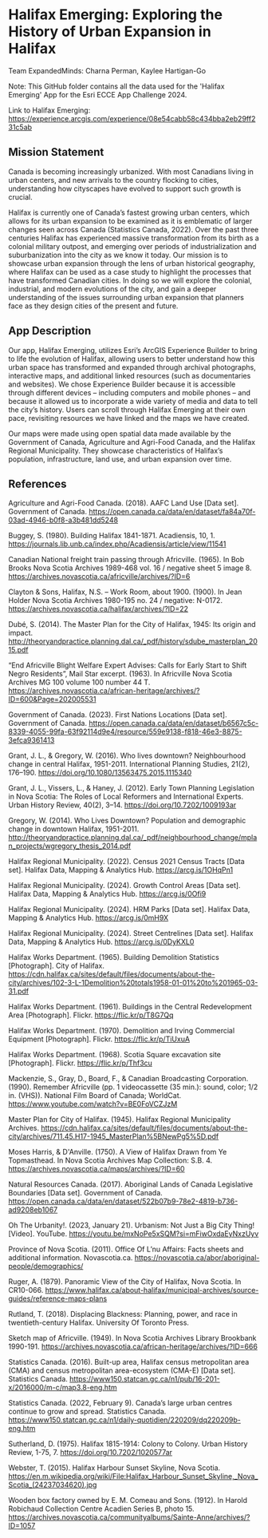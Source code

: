 # Halifax Emerging: Exploring the History of Urban Expansion in Halifax
Team ExpandedMinds: Charna Perman, Kaylee Hartigan-Go

Note: This GitHub folder contains all the data used for the 'Halifax Emerging' App for the Esri ECCE App Challenge 2024.

Link to Halifax Emerging: https://experience.arcgis.com/experience/08e54cabb58c434bba2eb29ff231c5ab 

## Mission Statement
Canada is becoming increasingly urbanized. With most Canadians living in urban centers, and new arrivals to the country flocking to cities, understanding how cityscapes have evolved to support such growth is crucial. 

Halifax is currently one of Canada’s fastest growing urban centers, which allows for its urban expansion to be examined as it is emblematic of larger changes seen across Canada (Statistics Canada, 2022). Over the past three centuries Halifax has experienced massive transformation from its birth as a colonial military outpost, and emerging over periods of industrialization and suburbanization into the city as we know it today. Our mission is to showcase urban expansion through the lens of urban historical geography, where Halifax can be used as a case study to highlight the processes that have transformed Canadian cities. In doing so we will explore the colonial, industrial, and modern evolutions of the city, and gain a deeper understanding of the issues surrounding urban expansion that planners face as they design cities of the present and future. 

## App Description
Our app, Halifax Emerging, utilizes Esri’s ArcGIS Experience Builder to bring to life the evolution of Halifax, allowing users to better understand how this urban space has transformed and expanded through archival photographs, interactive maps, and additional linked resources (such as documentaries and websites). We chose Experience Builder because it is accessible through different devices – including computers and mobile phones – and because it allowed us to incorporate a wide variety of media and data to tell the city’s history. Users can scroll through Halifax Emerging at their own pace, revisiting resources we have linked and the maps we have created.

Our maps were made using open spatial data made available by the Government of Canada, Agriculture and Agri-Food Canada, and the Halifax Regional Municipality. They showcase characteristics of Halifax’s population, infrastructure, land use, and urban expansion over time.

## References
Agriculture and Agri-Food Canada. (2018). AAFC Land Use [Data set]. Government of Canada. https://open.canada.ca/data/en/dataset/fa84a70f-03ad-4946-b0f8-a3b481dd5248 

Buggey, S. (1980). Building Halifax 1841-1871. Acadiensis, 10, 1. https://journals.lib.unb.ca/index.php/Acadiensis/article/view/11541 

Canadian National freight train passing through Africville. (1965). In Bob Brooks Nova Scotia Archives 1989-468 vol. 16 / negative sheet 5 image 8. https://archives.novascotia.ca/africville/archives/?ID=6 

Clayton & Sons, Halifax, N.S. – Work Room, about 1900. (1900). In Jean Holder Nova Scotia Archives 1980-195 no. 24 / negative: N-0172. https://archives.novascotia.ca/halifax/archives/?ID=22 

Dubé, S. (2014). The Master Plan for the City of Halifax, 1945: Its origin and impact. http://theoryandpractice.planning.dal.ca/_pdf/history/sdube_masterplan_2015.pdf 

“End Africville Blight Welfare Expert Advises: Calls for Early Start to Shift Negro Residents”, Mail Star excerpt. (1963). In Africville Nova Scotia Archives MG 100 volume 100 number 44 T. https://archives.novascotia.ca/african-heritage/archives/?ID=600&Page=202005531 

Government of Canada. (2023). First Nations Locations [Data set]. Government of Canada. https://open.canada.ca/data/en/dataset/b6567c5c-8339-4055-99fa-63f92114d9e4/resource/559e9138-f818-46e3-8875-3efca9361413 

Grant, J. L., & Gregory, W. (2016). Who lives downtown? Neighbourhood change in central Halifax, 1951-2011. International Planning Studies, 21(2), 176–190. https://doi.org/10.1080/13563475.2015.1115340 

Grant, J. L., Vissers, L., & Haney, J. (2012). Early Town Planning Legislation in Nova Scotia: The Roles of Local Reformers and International Experts. Urban History Review, 40(2), 3–14. https://doi.org/10.7202/1009193ar 

Gregory, W. (2014). Who Lives Downtown? Population and demographic change in downtown Halifax, 1951-2011. http://theoryandpractice.planning.dal.ca/_pdf/neighbourhood_change/mplan_projects/wgregory_thesis_2014.pdf 

Halifax Regional Municipality. (2022). Census 2021 Census Tracts [Data set]. Halifax Data, Mapping & Analytics Hub. https://arcg.is/1OHqPn1 

Halifax Regional Municipality. (2024). Growth Control Areas [Data set]. Halifax Data, Mapping & Analytics Hub. https://arcg.is/0Ofi9 

Halifax Regional Municipality. (2024). HRM Parks [Data set]. Halifax Data, Mapping & Analytics Hub. https://arcg.is/0mH9X 

Halifax Regional Municipality. (2024). Street Centrelines [Data set]. Halifax Data, Mapping & Analytics Hub. https://arcg.is/0DyKXL0 

Halifax Works Department. (1965). Building Demolition Statistics [Photograph]. City of Halifax. https://cdn.halifax.ca/sites/default/files/documents/about-the-city/archives/102-3-L-1Demolition%20totals1958-01-01%20to%201965-03-31.pdf 

Halifax Works Department. (1961). Buildings in the Central Redevelopment Area [Photograph]. Flickr. https://flic.kr/p/T8G7Qq 

Halifax Works Department. (1970). Demolition and Irving Commercial Equipment [Photograph]. Flickr. https://flic.kr/p/TiUxuA 

Halifax Works Department. (1968). Scotia Square excavation site [Photograph]. Flickr. https://flic.kr/p/Thf3cu 

Mackenzie, S., Gray, D., Board, F., & Canadian Broadcasting Corporation. (1990). Remember Africville (pp. 1 videocassette (35 min.): sound, color; 1/2 in. (VHS)). National Film Board of Canada; WorldCat. https://www.youtube.com/watch?v=BE0FoVCZJzM 

Master Plan for City of Halifax. (1945). Halifax Regional Municipality Archives. https://cdn.halifax.ca/sites/default/files/documents/about-the-city/archives/711.45.H17-1945_MasterPlan%5BNewPg5%5D.pdf 

Moses Harris, & D'Anville. (1750). A View of Halifax Drawn from Ye Topmasthead. In Nova Scotia Archives Map Collection: S.B. 4. https://archives.novascotia.ca/maps/archives/?ID=60 

Natural Resources Canada. (2017). Aboriginal Lands of Canada Legislative Boundaries [Data set]. Government of Canada. https://open.canada.ca/data/en/dataset/522b07b9-78e2-4819-b736-ad9208eb1067 

Oh The Urbanity!. (2023, January 21). Urbanism: Not Just a Big City Thing! [Video]. YouTube. https://youtu.be/mxNoPe5xSQM?si=mFiwOxdaEyNxzUyv   

Province of Nova Scotia. (2011). Office Of L’nu Affairs: Facts sheets and additional information. Novascotia.ca. https://novascotia.ca/abor/aboriginal-people/demographics/ 

Ruger, A. (1879). Panoramic View of the City of Halifax, Nova Scotia. In CR10-066. https://www.halifax.ca/about-halifax/municipal-archives/source-guides/reference-maps-plans 

Rutland, T. (2018). Displacing Blackness: Planning, power, and race in twentieth-century Halifax. University Of Toronto Press. 

Sketch map of Africville. (1949). In Nova Scotia Archives Library Brookbank 1990-191. https://archives.novascotia.ca/african-heritage/archives/?ID=666 

Statistics Canada. (2016). Built-up area, Halifax census metropolitan area (CMA) and census metropolitan area-ecosystem (CMA-E) [Data set]. Statistics Canada. https://www150.statcan.gc.ca/n1/pub/16-201-x/2016000/m-c/map3.8-eng.htm 

Statistics Canada. (2022, February 9). Canada’s large urban centres continue to grow and spread. Statistics Canada. https://www150.statcan.gc.ca/n1/daily-quotidien/220209/dq220209b-eng.htm 

Sutherland, D. (1975). Halifax 1815-1914: Colony to Colony. Urban History Review, 1-75, 7. https://doi.org/10.7202/1020577ar 

Webster, T. (2015). Halifax Harbour Sunset Skyline, Nova Scotia. https://en.m.wikipedia.org/wiki/File:Halifax_Harbour_Sunset_Skyline,_Nova_Scotia_(24237034620).jpg 

Wooden box factory owned by E. M. Comeau and Sons. (1912). In Harold Robichaud Collection Centre Acadien Series B, photo 15. https://archives.novascotia.ca/communityalbums/Sainte-Anne/archives/?ID=1057 
